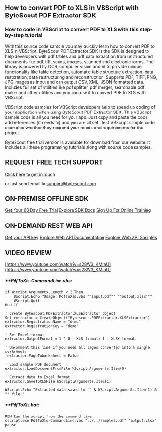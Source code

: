 ## How to convert PDF to XLS in VBScript with ByteScout PDF Extractor SDK

### How to code in VBScript to convert PDF to XLS with this step-by-step tutorial

With this source code sample you may quickly learn how to convert PDF to XLS in VBScript. ByteScout PDF Extractor SDK is the SDK is designed to help developers with pdf tables and pdf data extraction from unstructured documents like pdf, tiff, scans, images, scanned and electronic forms. The library is powered by OCR, computer vision and AI to provide unique functionality like table detection, automatic table structure extraction, data restoration, data restructuring and reconstruction. Supports PDF, TIFF, PNG, JPG images as input and can output CSV, XML, JSON formatted data. Includes full set of utilities like pdf splitter, pdf merger, searchable pdf maker and other utilities and you can use it to convert PDF to XLS with VBScript.

VBScript code samples for VBScript developers help to speed up coding of your application when using ByteScout PDF Extractor SDK. This VBScript sample code is all you need for your app. Just copy and paste the code, add references (if needs to) and you are all set! Test VBScript sample code examples whether they respond your needs and requirements for the project.

ByteScout free trial version is available for download from our website. It includes all these programming tutorials along with source code samples.

## REQUEST FREE TECH SUPPORT

[Click here to get in touch](https://bytescout.zendesk.com/hc/en-us/requests/new?subject=ByteScout%20PDF%20Extractor%20SDK%20Question)

or just send email to [support@bytescout.com](mailto:support@bytescout.com?subject=ByteScout%20PDF%20Extractor%20SDK%20Question) 

## ON-PREMISE OFFLINE SDK 

[Get Your 60 Day Free Trial](https://bytescout.com/download/web-installer?utm_source=github-readme)
[Explore SDK Docs](https://bytescout.com/documentation/index.html?utm_source=github-readme)
[Sign Up For Online Training](https://academy.bytescout.com/)


## ON-DEMAND REST WEB API

[Get your API key](https://pdf.co/documentation/api?utm_source=github-readme)
[Explore Web API Documentation](https://pdf.co/documentation/api?utm_source=github-readme)
[Explore Web API Samples](https://github.com/bytescout/ByteScout-SDK-SourceCode/tree/master/PDF.co%20Web%20API)

## VIDEO REVIEW

[https://www.youtube.com/watch?v=s28W3_KMraU](https://www.youtube.com/watch?v=s28W3_KMraU)




<!-- code block begin -->

##### ****PdfToXls-CommandLine.vbs:**
    
```
if Wscript.Arguments.Length < 2 Then
    WScript.Echo "Usage: PdfToXls.vbs ""input.pdf"" ""output.xlsx"""
    WScript.Quit
End If

' Create Bytescout.PDFExtractor.XLSExtractor object
Set extractor = CreateObject("Bytescout.PDFExtractor.XLSExtractor")
extractor.RegistrationName = "demo"
extractor.RegistrationKey = "demo"

' Set Excel format
extractor.OutputFormat = 1 ' 0 - XLS format; 1 - XLSX format.

' Uncomment this line if you need all pages converted into a single worksheet:
'extractor.PageToWorksheet = False

' Load sample PDF document
extractor.LoadDocumentFromFile WScript.Arguments.Item(0)

' Extract data to Excel format
extractor.SaveToXLSFile WScript.Arguments.Item(1)

WScript.Echo "Extracted data saved to '" & WScript.Arguments.Item(1) & "' file."

```

<!-- code block end -->    

<!-- code block begin -->

##### ****PdfToXls.bat:**
    
```
REM Run the script from the command line
cscript.exe PdfToXls-CommandLine.vbs "../../sample3.pdf" "output.xlsx"
pause



```

<!-- code block end -->